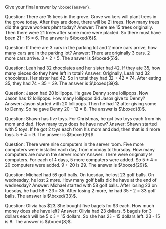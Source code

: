 Give your final answer by `\boxed{answer}`.

Question: There are 15 trees in the grove. Grove workers will plant trees in the grove today. After they are done, there will be 21 trees. How many trees did the grove workers plant today?
Answer: There are 15 trees originally. Then there were 21 trees after some more were planted. So there must have been 21 - 15 = 6. The answer is $\boxed{6}$.

Question: If there are 3 cars in the parking lot and 2 more cars arrive, how many cars are in the parking lot?
Answer: There are originally 3 cars. 2 more cars arrive. 3 + 2 = 5. The answer is $\boxed{5}$.

Question: Leah had 32 chocolates and her sister had 42. If they ate 35, how many pieces do they have left in total?
Answer: Originally, Leah had 32 chocolates. Her sister had 42. So in total they had 32 + 42 = 74. After eating 35, they had 74 - 35 = 39. The answer is $\boxed{39}$.

Question: Jason had 20 lollipops. He gave Denny some lollipops. Now Jason has 12 lollipops. How many lollipops did Jason give to Denny?
Answer: Jason started with 20 lollipops. Then he had 12 after giving some to Denny. So he gave Denny 20 - 12 = 8. The answer is $\boxed{8}$.

Question: Shawn has five toys. For Christmas, he got two toys each from his mom and dad. How many toys does he have now?
Answer: Shawn started with 5 toys. If he got 2 toys each from his mom and dad, then that is 4 more toys. 5 + 4 = 9. The answer is $\boxed{9}$.

Question: There were nine computers in the server room. Five more computers were installed each day, from monday to thursday. How many computers are now in the server room?
Answer: There were originally 9 computers. For each of 4 days, 5 more computers were added. So 5 * 4 = 20 computers were added. 9 + 20 is 29. The answer is $\boxed{29}$.

Question: Michael had 58 golf balls. On tuesday, he lost 23 golf balls. On wednesday, he lost 2 more. How many golf balls did he have at the end of wednesday?
Answer: Michael started with 58 golf balls. After losing 23 on tuesday, he had 58 - 23 = 35. After losing 2 more, he had 35 - 2 = 33 golf balls. The answer is $\boxed{33}$.

Question: Olivia has $23. She bought five bagels for $3 each. How much money does she have left?
Answer: Olivia had 23 dollars. 5 bagels for 3 dollars each will be 5 x 3 = 15 dollars. So she has 23 - 15 dollars left. 23 - 15 is 8. The answer is $\boxed{8}$.